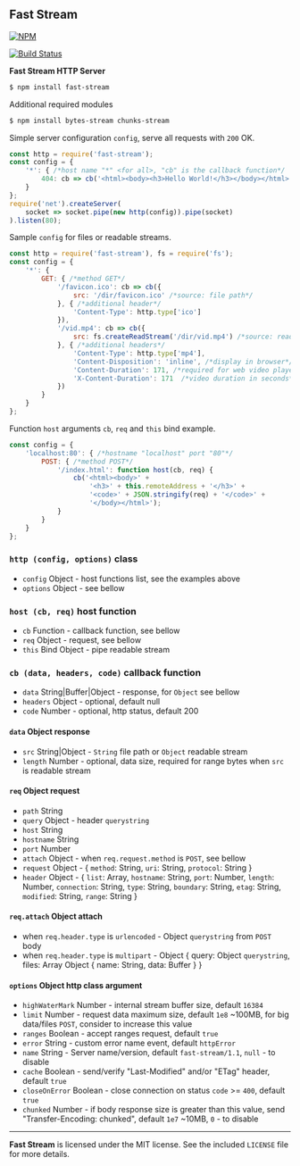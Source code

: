 ## Fast Stream
[![NPM](https://nodei.co/npm/fast-stream.png?downloads=true&downloadRank=true&stars=true)](https://nodei.co/npm/fast-stream/)

[![Build Status](https://travis-ci.org/RealTimeCom/fast-stream.svg?branch=master)](http://travis-ci.org/RealTimeCom/fast-stream)

**Fast Stream HTTP Server**

```sh
$ npm install fast-stream
```
Additional required modules
```sh
$ npm install bytes-stream chunks-stream
```
Simple server configuration `config`, serve all requests with `200` OK.
```js
const http = require('fast-stream');
const config = {
    '*': { /*host name "*" <for all>, "cb" is the callback function*/
        404: cb => cb('<html><body><h3>Hello World!</h3></body></html>', null, 200)
    }
};
require('net').createServer(
    socket => socket.pipe(new http(config)).pipe(socket)
).listen(80);
```
Sample `config` for files or readable streams.
```js
const http = require('fast-stream'), fs = require('fs');
const config = {
    '*': {
        GET: { /*method GET*/
            '/favicon.ico': cb => cb({
                src: '/dir/favicon.ico' /*source: file path*/
            }, { /*additional header*/
                'Content-Type': http.type['ico']
            }),
            '/vid.mp4': cb => cb({
                src: fs.createReadStream('/dir/vid.mp4') /*source: readable stream*/
            }, { /*additional headers*/
                'Content-Type': http.type['mp4'],
                'Content-Disposition': 'inline', /*display in browser*/
                'Content-Duration': 171, /*required for web video player*/
                'X-Content-Duration': 171  /*video duration in seconds*/
            })
        }
    }
};
```
Function `host` arguments `cb`, `req` and `this` bind example.
```js
const config = {
    'localhost:80': { /*hostname "localhost" port "80"*/
        POST: { /*method POST*/
            '/index.html': function host(cb, req) {
                cb('<html><body>' +
                    '<h3>' + this.remoteAddress + '</h3>' +
                    '<code>' + JSON.stringify(req) + '</code>' +
                    '</body></html>');
            }
        }
    }
};
```
### `http (config, options)` class
* `config` Object - host functions list, see the examples above
* `options` Object - see bellow

### `host (cb, req)` host function
* `cb` Function - callback function, see bellow
* `req` Object - request, see bellow
* `this` Bind Object - pipe readable stream

### `cb (data, headers, code)` callback function
* `data` String|Buffer|Object - response, for `Object` see bellow
* `headers` Object - optional, default null
* `code` Number - optional, http status, default 200

#### `data` Object response
* `src` String|Object - `String` file path or `Object` readable stream
* `length` Number - optional, data size, required for range bytes when `src` is readable stream

#### `req` Object request
* `path` String
* `query` Object - header `querystring`
* `host` String
* `hostname` String
* `port` Number
* `attach` Object - when `req.request.method` is `POST`, see bellow
* `request` Object - { `method`: String, `uri`: String, `protocol`: String }
* `header` Object - { `list`: Array, `hostname`: String, `port`: Number, `length`: Number, `connection`: String, `type`: String, `boundary`: String, `etag`: String, `modified`: String, `range`: String }

#### `req.attach` Object attach
* when `req.header.type` is `urlencoded` - Object `querystring` from `POST` body
* when `req.header.type` is `multipart` - Object { query: Object `querystring`, files: Array Object { name: String, data: Buffer } }

#### `options` Object http class argument
* `highWaterMark` Number - internal stream buffer size, default `16384`
* `limit` Number - request data maximum size, default `1e8` ~100MB, for big data/files `POST`, consider to increase this value
* `ranges` Boolean - accept ranges request, default `true`
* `error` String - custom error name event, default `httpError`
* `name` String - Server name/version, default `fast-stream/1.1`, `null` - to disable
* `cache` Boolean - send/verify "Last-Modified" and/or "ETag" header, default `true`
* `closeOnError` Boolean - close connection on status `code` >= `400`, default `true`
* `chunked` Number - if body response size is greater than this value, send "Transfer-Encoding: chunked", default `1e7` ~10MB, `0` - to disable

--------------------------------------------------------
**Fast Stream** is licensed under the MIT license. See the included `LICENSE` file for more details.
